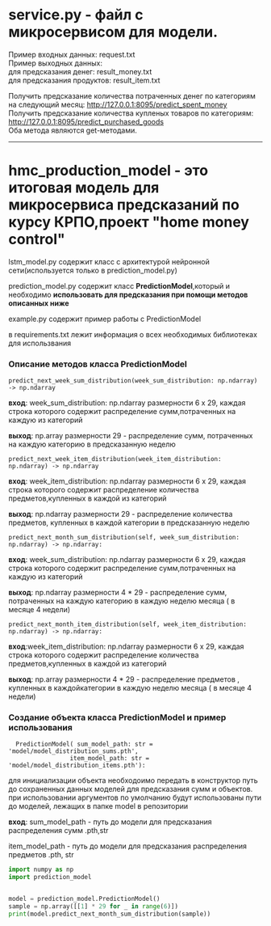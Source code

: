 # service.py - файл с микросервисом для модели.  
  
Пример входных данных: request.txt  
Пример выходных данных:  
  для предсказания денег: result_money.txt  
  для предсказания продуктов: result_item.txt  

Получить предсказание количества потраченных денег по категориям на следующий месяц: http://127.0.0.1:8095/predict_spent_money  
Получить предсказание количества купленых товаров по категориям: http://127.0.0.1:8095/predict_purchased_goods  
Оба метода являются get-методами.  

---

# hmc_production_model - это итоговая модель для микросервиса предсказаний по курсу КРПО,проект "home money control"

lstm_model.py содержит класс с архитектурой нейронной сети(используется только в prediction_model.py)

prediction_model.py содержит класс **PredictionModel**,который и необходимо **использовать для предсказания при помощи
методов описанных ниже**

example.py  содержит пример работы с PredictionModel

в requirements.txt лежит информация о всех необходимых библиотеках для использвания 


### Описание методов класса PredictionModel



```
predict_next_week_sum_distribution(week_sum_distribution: np.ndarray) -> np.ndarray
```

**вход**: week_sum_distribution: np.ndarray размерности 6 x 29, каждая строка которого содержит распределение
сумм,потраченных на каждую из категорий

**выход**: np.array размерности 29 - распределение сумм, потраченных на каждую категорию в предсказанную неделю

```
predict_next_week_item_distribution(week_item_distribution: np.ndarray) -> np.ndarray
```

**вход**: week_item_distribution: np.ndarray размерности 6 x 29, каждая строка которого содержит распределение количества
предметов,купленных в каждой из категорий

**выход**: np.ndarray размерности 29 - распределение количества предметов, купленных в каждой категории в предсказанную
неделю

```
predict_next_month_sum_distribution(self, week_sum_distribution: np.ndarray) -> np.ndarray:
```

**вход**: week_sum_distribution: np.ndarray размерности 6 x 29, каждая строка которого содержит распределение
сумм,потраченных на каждую из категорий

**выход**: np.ndarray размерности 4 * 29 - распределение сумм, потраченных на каждую категорию в каждую неделю месяца ( в
месяце 4 недели)

```
predict_next_month_item_distribution(self, week_item_distribution: np.ndarray) -> np.ndarray:
```
**вход**:week_item_distribution: np.ndarray размерности 6 x 29, каждая строка которого содержит распределение количества
предметов,купленных в каждой из категорий

**выход**: np.array размерности 4 * 29 - распределение предметов , купленных в  каждойкатегории в каждую неделю месяца ( в
месяце 4 недели)


### Создание объекта класса PredictionModel и пример использования

```
  PredictionModel( sum_model_path: str = 'model/model_distribution_sums.pth',
                 item_model_path: str = 'model/model_distribution_items.pth'):
```

для инициализации объекта необходоимо передать в конструктор путь до  сохраненных данных моделей для предсказания сумм и объектов.
при использовании аргументов по умолчанию  будут использованы  пути до моделей, лежащих в папке model в репозитории

**вход**: sum_model_path - путь до модели для предсказания распределения сумм .pth,str

item_model_path - путь до модели для предсказания распределения предметов .pth, str

```python
import numpy as np
import prediction_model


model = prediction_model.PredictionModel()
sample = np.array([[1] * 29 for _ in range(6)])
print(model.predict_next_month_sum_distribution(sample))
```
